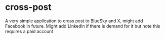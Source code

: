# cross-post
A very simple application to cross post to BlueSky and X, might add Facebook in future. Might add LinkedIn if there is demand for it but note this requires a paid account

